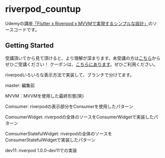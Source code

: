 # riverpod_countup

Udemyの講座[「Flutter x Riverpod x MVVMで実現するシンプルな設計」](https://www.udemy.com/course/flutter-tdd/)のソースコードです。

## Getting Started
受講頂いてから見て頂けると、より理解が深まります。未受講の方は[こちら](https://www.udemy.com/course/flutter-tdd/)からぜひご受講ください！
クーポンは、[こちらにあります](https://zenn.dev/sakusin/articles/a00aa8af321f54)。ぜひご利用ください。

riverpodいろいろな表示方法で実装して、ブランチで分けてます。

master: 編集前

MVVM：MVVMを使用した最終形態(笑)

Comsumer: riverpodの表示部分をConsumerを使用したパターン

ComsumerWidget: riverpodの全体のソースをConsumerWidgetで実装したパターン

ComsumerStatefulWidget: riverpodの全体のソースをConsumerStatefulWidgetで実装したパターン

dev11: riverpod 1.0.0-dev11での実装
